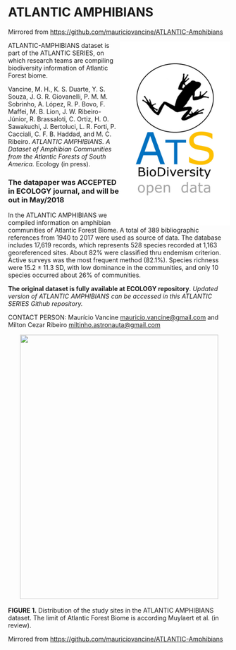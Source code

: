 # ATLANTIC AMPHIBIANS

Mirrored from <https://github.com/mauriciovancine/ATLANTIC-Amphibians>

<img align="right" width="250" src="ats_v02_amphibians1.jpg">ATLANTIC-AMPHIBIANS dataset is part of the ATLANTIC SERIES, on which research teams are compiling biodiversity information of  Atlantic Forest biome. 

Vancine, M. H., K. S. Duarte, Y. S. Souza, J. G. R. Giovanelli, P. M. M. Sobrinho, A. López, R. P. Bovo, F. Maffei, M. B. Lion, J. W. Ribeiro-Júnior, R. Brassaloti, C. Ortiz, H. O. Sawakuchi, J. Bertoluci, L. R. Forti, P. Cacciali, C. F. B. Haddad, and M. C. Ribeiro. *ATLANTIC AMPHIBIANS. A Dataset of Amphibian Communities from the Atlantic Forests of South America.* Ecology (in press).


### The datapaper was ACCEPTED in ECOLOGY journal, and will be out in May/2018

In the ATLANTIC AMPHIBIANS we compiled information on amphibian communities of Atlantic Forest Biome. A total of 389 bibliographic references from 1940 to 2017 were used as source of data. The database includes 17,619 records, which represents 528 species recorded at 1,163 georeferenced sites. About 82% were classified thru endemism criterion. Active surveys was the most frequent method (82.1%). Species richness were 15.2 ± 11.3 SD, with low dominance in the communities, and only 10 species occurred about 26% of communities.

**The original dataset is fully available at ECOLOGY repository**. 
*Updated version of ATLANTIC AMPHIBIANS can be accessed in this ATLANTIC SERIES Github repository.*

CONTACT PERSON: Maurício Vancine <mauricio.vancine@gmail.com> and Milton Cezar Ribeiro <miltinho.astronauta@gmail.com>

<p align="center"> 
<img src="https://github.com/mauriciovancine/ATLANTIC-Amphibians/blob/master/atlantic_amphibians_map.png" height="600" width="450">
</p>

**FIGURE 1.** Distribution of the study sites in the ATLANTIC AMPHIBIANS dataset. The limit of Atlantic Forest Biome is according Muylaert et al. (in review). 

Mirrored from <https://github.com/mauriciovancine/ATLANTIC-Amphibians>
